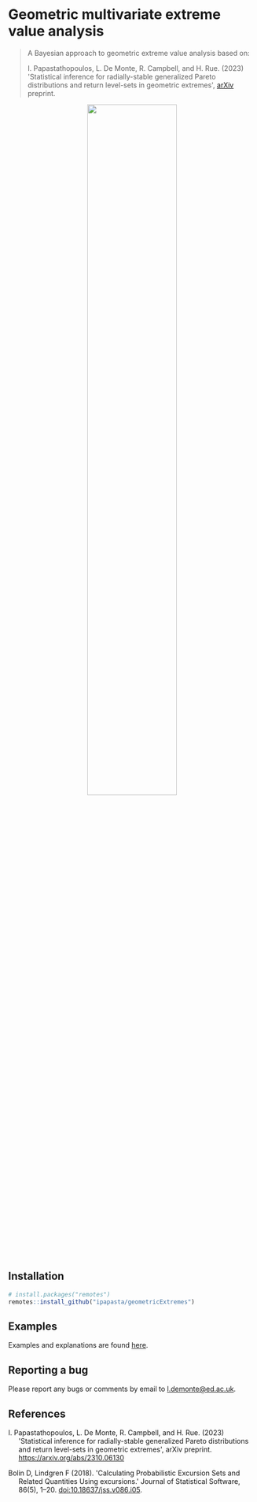 # Geometric multivariate extreme value analysis 

> A Bayesian approach to geometric extreme value analysis based on:
>
> I. Papastathopoulos, L. De Monte, R. Campbell, and H. Rue. (2023) 'Statistical inference for radially-stable generalized Pareto distributions and return level-sets in geometric extremes', [arXiv](https://arxiv.org/abs/2310.06130) preprint.

<p align="center"><img src="/figures/GaussCop_LapMargins.gif" width="60%" height="60%"/> </p>



## Installation
``` r
# install.packages("remotes")
remotes::install_github("ipapasta/geometricExtremes")
```

## Examples

Examples and explanations are found [here](EXAMPLES.md).

## Reporting a bug

Please report any bugs or comments by email to l.demonte@ed.ac.uk.

## References

<div id="refs" class="references csl-bib-body hanging-indent"
line-spacing="2">

<div id="ref-Papastathopoulos2023" class="csl-entry">

I. Papastathopoulos, L. De Monte, R. Campbell, and H. Rue. (2023) 'Statistical inference for radially-stable generalized Pareto distributions and return level-sets in geometric extremes', arXiv preprint. <https://arxiv.org/abs/2310.06130> 

</div>

<div id="ref-BolinLindgren2018" class="csl-entry">

Bolin D, Lindgren F (2018). 'Calculating Probabilistic Excursion Sets and Related Quantities Using excursions.' Journal of Statistical Software, 86(5), 1–20. <doi:10.18637/jss.v086.i05>.

</div>

</div>
